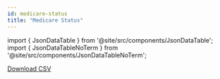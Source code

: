 ```yaml
---
id: medicare-status
title: "Medicare Status"
---
```


import { JsonDataTable } from '@site/src/components/JsonDataTable';
import { JsonDataTableNoTerm } from '@site/src/components/JsonDataTableNoTerm';

<JsonDataTableNoTerm  jsonPath="nodes.seed\.the_tuva_project\.terminology__medicare_status.columns" />

<a href="https://tuva-public-resources.s3.amazonaws.com/versioned_terminology/latest/medicare_status.csv_0_0_0.csv.gz">Download CSV</a>
